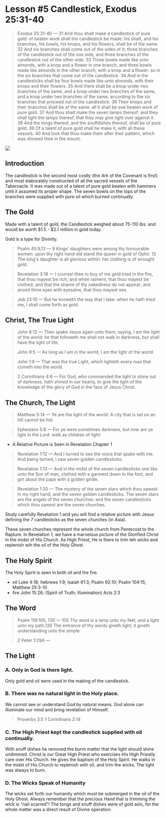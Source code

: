 # Lesson #5 Candlestick, Exodus 25:31-40

> Exodus 25:31-40 &mdash; 31 And thou shalt make a candlestick of pure gold: of beaten work shall the candlestick be made: his shaft, and his branches, his bowls, his knops, and his flowers, shall be of the same. 32 And six branches shall come out of the sides of it; three branches of the candlestick out of the one side, and three branches of the candlestick out of the other side: 33 Three bowls made like unto almonds, with a knop and a flower in one branch; and three bowls made like almonds in the other branch, with a knop and a flower: so in the six branches that come out of the candlestick. 34 And in the candlesticks shall be four bowls made like unto almonds, with their knops and their flowers. 35 And there shall be a knop under two branches of the same, and a knop under two branches of the same, and a knop under two branches of the same, according to the six branches that proceed out of the candlestick. 36 Their knops and their branches shall be of the same: all it shall be one beaten work of pure gold. 37 And thou shalt make the seven lamps thereof: and they shall light the lamps thereof, that they may give light over against it. 38 And the tongs thereof, and the snuffdishes thereof, shall be of pure gold. 39 Of a talent of pure gold shall he make it, with all these vessels. 40 And look that thou make them after their pattern, which was showed thee in the mount.

<img src="http://www.hunterscastle.com/commentary/ex/lampstan3.jpg" />

## Introduction

The candlestick is the second most costly (the Ark of the Covenant is first) and most elaborately constructed of all the sacred vessels of the Tabernacle. It was made out of a talent of pure gold beaten with hammers until it assumed its proper shape. The seven bowls on the tops of the branches were supplied with pure oil which burned continually.

## The Gold

Made with a talent of gold, the Candlestick weighed about 75-110 lbs. and would be worth $1.5 - $2.1 million in gold today.

Gold is a type for Divinity. 

> Psalm 45:9,13 &mdash; 9 Kings' daughters were among thy honourable women: upon thy right hand did stand the queen in gold of Ophir. 13 The king's daughter is all glorious within: her clothing is of wrought gold.
<!-- -->
> Revelation 3:18 &mdash; I counsel thee to buy of me gold tried in the fire, that thou mayest be rich; and white raiment, that thou mayest be clothed, and that the shame of thy nakedness do not appear; and anoint thine eyes with eyesalve, that thou mayest see.
<!-- -->
> Job 23:10 &mdash; But he knoweth the way that I take: when he hath tried me, I shall come forth as gold.

## Christ, The True Light

> John 8:12 &mdash; Then spake Jesus again unto them, saying, I am the light of the world: he that followeth me shall not walk in darkness, but shall have the light of life.
<!-- -->
> John 9:5 &mdash; As long as I am in the world, I am the light of the world.
<!-- -->
> John 1:9 &mdash; That was the true Light, which lighteth every man that cometh into the world.
<!-- -->
> 2 Corinthians 4:6 &mdash; For God, who commanded the light to shine out of darkness, hath shined in our hearts, to give the light of the knowledge of the glory of God in the face of Jesus Christ.

## The Church, The Light

> Matthew 5:14 &mdash; Ye are the light of the world. A city that is set on an hill cannot be hid.
<!---->
> Ephesians 5:8 &mdash; For ye were sometimes darkness, but now are ye light in the Lord: walk as children of light:

- A Relative Picture is Seen in Revelation Chapter 1

> Revelation 1:12 &mdash; And I turned to see the voice that spake with me. And being turned, I saw seven golden candlesticks;
<!---->
> Revelation 1:13 &mdash; And in the midst of the seven candlesticks one like unto the Son of man, clothed with a garment down to the foot, and girt about the paps with a golden girdle.
<!---->
> Revelation 1:20 &mdash; The mystery of the seven stars which thou sawest in my right hand, and the seven golden candlesticks. The seven stars are the angels of the seven churches: and the seven candlesticks which thou sawest are the seven churches.

Study carefully Revelation 1 and you will find a relative picture with Jesus defining the 7 candlesticks as the seven churches (in Asia).

These seven churches represent the whole church from Pentecost to the Rapture. In Revelation 1, we have a marvelous picture of the Glorified Christ in the midst of His Church. As High Priest, He is there to trim teh wicks and replenish wih the oil of the Holy Ghost.

## The Holy Spirit

The Holy Spirit is seen in both oil and the fire.

- oil Luke 4:18; hebrews 1:9; Isaiah 61:3; Psalm 92:10; Psalm 104:15; Matthew 25:3-10
- fire John 15:26; (Spirit of Truth; Illumination) Acts 2:3

## The Word

> Psalm 119:105, 130 &mdash; 105 Thy word is a lamp unto my feet, and a light unto my path.130 The entrance of thy words giveth light; it giveth understanding unto the simple.

<!-- -->

> 2 Peter 1:29A &mdash; 

## The Light

### A. Only in God is there light. 

Only gold and oil were used in the making of the candlestick. 

### B. There was no natural light in the Holy place. 

We cannot see or understand God by natural means. God alone can illuminate our mind and bring revelation of Himself.

> Proverbs 3:5
> 1 Corinthians 2:14

### C. The High Priest kept the candlestick supplied with oil continually. 

With snuff dishes he removed the burnt matter that the light should shine undimmed. Christ is our Great High Priest who exercises His High Priestly care over His Church. He gives the baptism of the Holy Spirit. He walks in the midst of His Church to replenish with oil, and trim the wicks. The light was always to burn.

> 

### D. The Wicks Speak of Humanity

The wicks set forth our humanity which must be submerged in the oil of the Holy Ghost. Always remember that the precious Hand that is trimming the wick is "nail scarred"! The tongs and snuff dishes were of gold aslo, for the whole matter was a direct result of Divine operation. 

 

